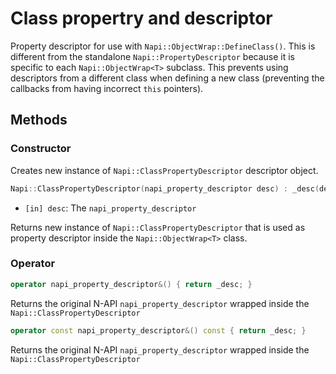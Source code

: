 # Class propertry and descriptor

Property descriptor for use with `Napi::ObjectWrap::DefineClass()`.
This is different from the standalone `Napi::PropertyDescriptor` because it is
specific to each `Napi::ObjectWrap<T>` subclass.
This prevents using descriptors from a different class when defining a new class
(preventing the callbacks from having incorrect `this` pointers).

## Methods

### Constructor

Creates new instance of `Napi::ClassPropertyDescriptor` descriptor object.

```cpp
Napi::ClassPropertyDescriptor(napi_property_descriptor desc) : _desc(desc) {}
```

- `[in] desc`: The `napi_property_descriptor`

Returns new instance of `Napi::ClassPropertyDescriptor` that is used as property descriptor
inside the `Napi::ObjectWrap<T>` class.

### Operator

```cpp
operator napi_property_descriptor&() { return _desc; }
```

Returns the original N-API `napi_property_descriptor` wrapped inside the `Napi::ClassPropertyDescriptor`

```cpp
operator const napi_property_descriptor&() const { return _desc; }
```

Returns the original N-API `napi_property_descriptor` wrapped inside the `Napi::ClassPropertyDescriptor`

